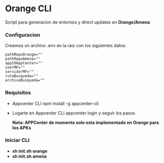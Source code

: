 # Orange CLI
Script para generacion de entornos y direct updates en **Orange/Amena**
### Configuracion
Creamos un archivo .env en la raiz con los siguientes datos:
```
pathRepoOrange=""
pathRepoAmena=""
appIdAppCenter=""
userMF=""
servidorMF=""
rutaBusqueda=""
archivoBusqueda=""
```

### Requisitos
- Appcenter CLI
  npm install -g appcenter-cli

- Logarte en Appcenter CLI
  appcenter login y seguir los pasos

  **Nota: APPCenter de momento solo esta implementado en Orange para los APKs**

### Iniciar CLI
- **sh init.sh orange**
- **sh init.sh amena**

